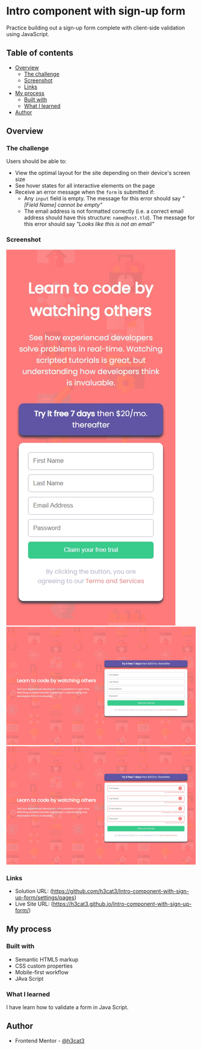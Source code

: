 # Intro component with sign-up form
 Practice building out a sign-up form complete with client-side validation using JavaScript.
## Table of contents

- [Overview](#overview)
  - [The challenge](#the-challenge)
  - [Screenshot](#screenshot)
  - [Links](#links)
- [My process](#my-process)
  - [Built with](#built-with)
  - [What I learned](#what-i-learned)
- [Author](#author)

## Overview

### The challenge

Users should be able to:

- View the optimal layout for the site depending on their device's screen size
- See hover states for all interactive elements on the page
- Receive an error message when the `form` is submitted if:
  - Any `input` field is empty. The message for this error should say *"[Field Name] cannot be empty"*
  - The email address is not formatted correctly (i.e. a correct email address should have this structure: `name@host.tld`). The message for this error should say *"Looks like this is not an email"*

### Screenshot

![](/screenshoot/Galaxy%20S21-1741212657814.jpeg)
![](/screenshoot/Nest%20Hub%20Max-1741212666915.jpeg)
![](/screenshoot/Nest%20Hub%20Max-1741212689548.jpeg)

### Links

- Solution URL: (https://github.com/h3cat3/Intro-component-with-sign-up-form/settings/pages)
- Live Site URL: (https://h3cat3.github.io/Intro-component-with-sign-up-form/)

## My process

### Built with

- Semantic HTML5 markup
- CSS custom properties
- Mobile-first workflow
- JAva Script

### What I learned

I have learn how to validate a form in Java Script.


## Author

- Frontend Mentor - [@h3cat3](https://www.frontendmentor.io/profile/h3cat3)

